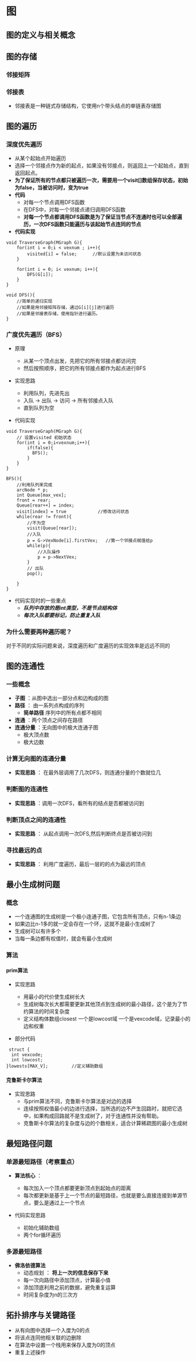 # 图

## 图的定义与相关概念  

## 图的存储

### 邻接矩阵

### 邻接表
+ 邻接表是一种链式存储结构，它使用n个带头结点的单链表存储图


## 图的遍历

### 深度优先遍历
+ 从某个起始点开始遍历
+ 选择一个邻接点作为新的起点，如果没有邻接点，则返回上一个起始点，直到返回起点。  
+ **为了保证所有的节点都只被遍历一次，需要用一个visit[]数组保存状态，初始为false，当被访问时，变为true**
+ **代码**
  + 对每一个节点调用DFS函数
  + 在DFS中，对每一个邻接点递归调用DFS函数
  + **对每一个节点都调用DFS函数是为了保证当节点不连通时也可以全部遍历，一次DFS函数只能遍历与该起始节点连同的节点**
+ **代码实现**

~~~
void TraverseGraph(MGraph G){
    for(int i = 0;i < vexnum ; i++){
        visited[i] = false;      //默认设置为未访问状态
    }

    for(int i = 0; i< vexnum; i++){
        DFS(G[i]);
    }
}

void DFS(){
    //简单的递归实现
    //如果是用邻接矩阵存储，通过G[i][j]进行遍历
    //如果是邻接表存储，使用指针进行遍历。
}

~~~

### 广度优先遍历（BFS）
+ 原理
  + 从某一个顶点出发，先把它的所有邻接点都访问完
  + 然后按照顺序，把它的所有邻接点都作为起点进行BFS

+ 实现思路
  + 利用队列，先进先出
  + 入队 -> 出队 -> 访问 -> 所有邻接点入队
  + 直到队列为空

+ 代码实现

~~~
void TraverseGraph(MGraph G){
    // 设置visited 初始状态
    for(int i = 0;i<vexnum;i++){
        if(false){
          BFS();
        }
    }
}

BFS(){
    //利用队列来完成
    arcNode * p;
    int Queue[max_vex];
    front = rear;
    Queue[rear++] = index;
    visit[index] = true            //修改访问状态
    while(rear != front){
        //不为空
        visit(Queue[rear]);
        //入队
        p = G->VexNode[i].firstVex;   //第一个邻接点赋值给p
        while(p){
            //入队操作
            p = p->NextVex;
        }
        // 出队
        pop();

    } 
}
~~~

+ 代码实现时的一些重点
  + ***队列中存放的是int类型，不是节点结构体***
  + ***每次入队都要标记，防止重复入队***

### 为什么需要两种遍历呢？
对于不同的实际问题来说，深度遍历和广度遍历的实现效率是远远不同的

## 图的连通性  

### 一些概念
+ **子图** ：从图中选出一部分点和边构成的图  
+ **路径** ： 由一系列点构成的序列
  + **简单路径** 序列中的所有点都不相同
+ **连通** ：两个顶点之间存在路径
+ **连通分量** ：无向图中的极大连通子图
  + 极大顶点数
  + 极大边数

### 计算无向图的连通分量  
+ **实现思路** ： 在最外层调用了几次DFS，则连通分量的个数就位几   


### 判断图的连通性
+ **实现思路** ：调用一次DFS，看所有的结点是否都被访问到  

### 判断顶点之间的连通性
+ **实现思路** ： 从起点调用一次DFS,然后判断终点是否被访问到  

### 寻找最远的点
+ **实现思路** ： 利用广度遍历，最后一层的的点为最远的顶点

## 最小生成树问题

### 概念
+ 一个连通图的生成树是一个极小连通子图，它包含所有顶点，只有n-1条边
+ 如果边比n-1多的就一定会存在一个环，这就不是最小生成树了
+ 生成树可以有许多个
+ 当每一条边都有权值时，就会有最小生成树

### 算法
#### prim算法
+ 实现思路
  + 用最小的代价使生成树长大
  + 生成树每次长大都需要更新其他顶点到生成树的最小路径，这个是为了节约算法的时间复杂度
  + 定义结构体数组closest 一个是lowcost域 一个是vexcode域，记录最小的边和权重

+ 部分代码
~~~~
 struct {
  int vexcode;
  int lowcost;
}lowests[MAX_V];         //定义辅助数组
~~~~
  


#### 克鲁斯卡尔算法
+ 实现思路
  + 与prim算法不同，克鲁斯卡尔算法是对边的选择
  + 连续按照权值最小的边进行选择，当所选的边不产生回路时，就把它选中，如果构成回路就不是生成树了，对于连通性并没有帮助。
  + 克鲁斯卡尔算法的复杂度与边的个数相关，适合计算稀疏图的最小生成树



## 最短路径问题

### 单源最短路径（考察重点）
+ **算法核心** ： 
  + 每次加入一个顶点都要更新顶点到起始点的距离
  + 每次都更新是基于上一个节点的最短路径，也就是要么直接连接到单源节点，要么是通过上一个节点

+ 代码实现思路
  + 初始化辅助数组
  + 两个for循环遍历


### 多源最短路径

+ **佛洛依德算法**  
  - 动态规划 ： **将上一次的信息保存下来**
  - 每一次向路径中添加顶点，计算最小值
  - 添加顶底利用之前的数据，避免重复运算
  - 时间复杂度为n的三次方



## 拓扑排序与关键路径
+ 从有向图中选择一个入度为0的点
+ 将该点连同他相关联的边删除
+ 在算法中设置一个栈用来保存入度为0的顶点
+ 重复上述操作



